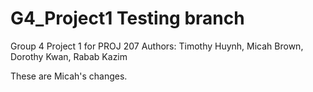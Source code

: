 # G4_Project1 Testing branch
 Group 4 Project 1 for PROJ 207 
Authors:
Timothy Huynh, Micah Brown, Dorothy Kwan, Rabab Kazim

These are Micah's changes.